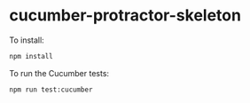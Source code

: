# cucumber-protractor-skeleton

To install:

```bash
npm install
```

To run the Cucumber tests:

```bash
npm run test:cucumber
```
